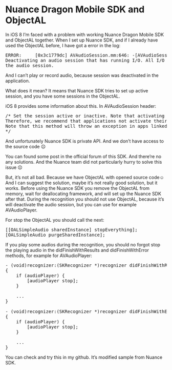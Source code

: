 # Nuance Dragon Mobile SDK and ObjectAL

In iOS 8 I’m faced with a problem with working Nuance Dragon Mobile SDK and ObjectAL together. When I set up Nuance SDK, and if I already have used the ObjectAL before, I have got a error in the log:

<pre>
ERROR:     [0x3c1779dc] AVAudioSession.mm:646: -[AVAudioSession setActive:withOptions:error:]: 
Deactivating an audio session that has running I/O. All I/O should be stopped or paused prior to deactivating
the audio session.
</pre>

And I can’t play or record audio, because session was deactivated in the application.

What does it mean? It means that Nuance SDK tries to set up active session, and you have some sessions in the ObjectAL.

iOS 8 provides some information about this. In AVAudioSession header:

<pre>
/* Set the session active or inactive. Note that activating an audio session is a synchronous (blocking) operation.
Therefore, we recommend that applications not activate their session from a thread where a long blocking operation will be problematic.
Note that this method will throw an exception in apps linked on or after iOS 8 if the session is set inactive while it has running or paused I/O (e.g. audio queues, players, recorders, converters, remote I/Os, etc.).
*/
</pre>

And unfortunately Nuance SDK is private API. And we don’t have access to the source code ☹

You can found some post in the official forum of this SDK. And there’re no any solutions. And the Nuance team did not particularly hurry to solve this issue ☹

But, it’s not all bad. Because we have ObjectAL with opened source code☺And I can suggest the solution, maybe it’s not really good solution, but it works. Before using the Nuance SDK you remove the ObjectAL from memory, wait for deallocating framework, and will set up the Nuance SDK after that. During the recognition you should not use ObjectAL, because it’s will deactivate the audio session, but you can use for example AVAudioPlayer.

For stop the ObjectAL you should call the next:

<pre>
[[OALSimpleAudio sharedInstance] stopEverything];
[OALSimpleAudio purgeSharedInstance];
</pre>

If you play some audios during the recognition, you should no forgot stop the playing audio in the didFinishWithResults and didFinishWithError methods, for example for AVAudioPlayer:

<pre>
- (void)recognizer:(SKRecognizer *)recognizer didFinishWithResults:(SKRecognition *)results
{
    if (audioPlayer) {
        [audioPlayer stop];
    }

    ...
}

- (void)recognizer:(SKRecognizer *)recognizer didFinishWithError:(NSError *)error suggestion:(NSString *)suggestion
{
    if (audioPlayer) {
        [audioPlayer stop];
    }

    ...
}
</pre>

You can check and try this in my github. It’s modified sample from Nuance SDK.
